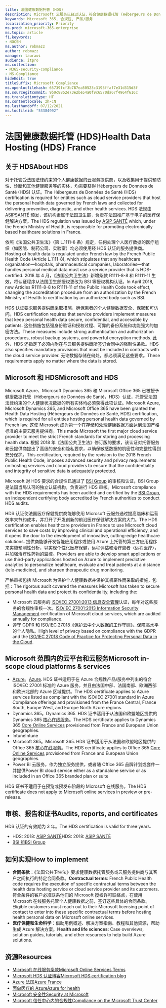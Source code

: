 ```yaml
---
title: 法国健康数据托管 (HDS)
description: Microsoft 云服务已经过认证，符合健康数据托管 (Hébergeurs de Données de Santé) 标准。
keywords: Microsoft 365, 合规性, 产品/服务
localization_priority: Priority
ms.prod: microsoft-365-enterprise
ms.topic: article
f1.keywords:
- NOCSH
ms.author: robmazz
author: robmazz
manager: laurawi
audience: itpro
ms.collection:
- M365-security-compliance
- MS-Compliance
hideEdit: true
titleSuffix: Microsoft Compliance
ms.openlocfilehash: 65739fcf3b787ea50523c3195ffaf7e31d315d3f
ms.sourcegitcommit: 9b0c8852e73e2be54a0f9c6570da67f4964f616c
ms.translationtype: HT
ms.contentlocale: zh-CN
ms.lasthandoff: 07/12/2021
ms.locfileid: "53384902"
---
```

# <a name="health-data-hosting-hds-france"></a><span data-ttu-id="b1698-104">法国健康数据托管 (HDS)</span><span class="sxs-lookup"><span data-stu-id="b1698-104">Health Data Hosting (HDS) France</span></span>

## <a name="about-hds"></a><span data-ttu-id="b1698-105">关于 HDS</span><span class="sxs-lookup"><span data-stu-id="b1698-105">About HDS</span></span>

<span data-ttu-id="b1698-106">对于托管受法国法律约束的个人健康数据的云服务提供商，以及收集用于提供预防性、诊断和其他健康服务等的实体，均需要获得 Hébergeurs de Données de Santé (HDS) 认证。</span><span class="sxs-lookup"><span data-stu-id="b1698-106">The Hébergeurs de Données de Santé (HDS) certification is required for entities such as cloud service providers that host the personal health data governed by French laws and collected for delivering preventive, diagnostic, and other health services.</span></span> <span data-ttu-id="b1698-107">HDS 法规由 [ ASIPSANTÉ](https://esante.gouv.fr/) 颁发，该机构隶属于法国卫生部，负责在法国推广基于电子的医疗保健解决方案。</span><span class="sxs-lookup"><span data-stu-id="b1698-107">The HDS regulation was issued by [ASIP SANTÉ](https://esante.gouv.fr/) which, under the French Ministry of Health, is responsible for promoting electronically based healthcare solutions in France.</span></span>

<span data-ttu-id="b1698-108">依照《法国公共卫生法》（第 L.1111-8 条）规定，任何处理个人医疗数据的医疗组织（如医院、制药公司、实验室）均必须使用经 HDS 认证的服务提供商。</span><span class="sxs-lookup"><span data-stu-id="b1698-108">Hosting of health data is regulated under French law by the French Public Health Code (Article L.1111-8), which stipulates that any healthcare organization—hospitals, pharmaceutical companies, laboratories—that handles personal medical data must use a service provider that is HDS-certified.</span></span> <span data-ttu-id="b1698-109">2018 年 4 月，《法国公共卫生法》新增条款 R1111-8-8 和 R1111-11 生效，将认证程序从法国卫生部授权更改为 BSI 等授权机构认证。</span><span class="sxs-lookup"><span data-stu-id="b1698-109">In April 2018, new Articles R1111-8-8 to R1111-11 of the Public Health Code took effect, changing the accreditation procedure from an authorization by the French Ministry of Health to certification by an authorized body such as BSI.</span></span>

<span data-ttu-id="b1698-110">HDS 认证要求服务提供商采取措施，确保患者的个人健康数据安全、保密和可访问。</span><span class="sxs-lookup"><span data-stu-id="b1698-110">HDS certification requires that service providers implement measures that keep personal health data secure, confidential, and accessible by patients.</span></span> <span data-ttu-id="b1698-111">这些措施包括强身份验证和授权过程、可靠的备份系统和功能强大的加密方法。</span><span class="sxs-lookup"><span data-stu-id="b1698-111">These measures include strong authentication and authorization procedures, robust backup systems, and powerful encryption methods.</span></span> <span data-ttu-id="b1698-112">此外，HDS 还指定了必须内附在与云服务提供商所签订合同中的强制性条款。</span><span class="sxs-lookup"><span data-stu-id="b1698-112">HDS also specifies mandatory provisions that must be included in contracts with the cloud service provider.</span></span> <span data-ttu-id="b1698-113">无论数据存储在何处，都必须满足这些要求。</span><span class="sxs-lookup"><span data-stu-id="b1698-113">These requirements apply no matter where the data is stored.</span></span>

## <a name="microsoft-and-hds"></a><span data-ttu-id="b1698-114">Microsoft 和 HDS</span><span class="sxs-lookup"><span data-stu-id="b1698-114">Microsoft and HDS</span></span>

<span data-ttu-id="b1698-115">Microsoft Azure、Microsoft Dynamics 365 和 Microsoft Office 365 已被授予健康数据托管（Hébergeurs de Données de Santé，HDS）认证，托管受法国法律约束的个人健康状况数据的所有实体均必须获得此项认证。</span><span class="sxs-lookup"><span data-stu-id="b1698-115">Microsoft Azure, Microsoft Dynamics 365, and Microsoft Office 365 have been granted the Health Data Hosting (Hébergeurs de Données de Santé, HDS) certification, which is required for all entities hosting personal health data governed by French law.</span></span> <span data-ttu-id="b1698-116">这使 Microsoft 成为第一个在存储和处理健康数据方面达到法国严格标准的主要云服务提供商。</span><span class="sxs-lookup"><span data-stu-id="b1698-116">This made Microsoft the first major cloud service provider to meet the strict French standards for storing and processing health data.</span></span> <span data-ttu-id="b1698-117">根据 2018 年《法国公共卫生法》修订版的要求，该认证对托管服务和云提供商提出了高级的安全和隐私要求，以确保敏感数据的机密性和完整性得到充分保护。</span><span class="sxs-lookup"><span data-stu-id="b1698-117">This certification, required by the revision to the 2018 French Public Health Code, imposes advanced security and privacy requirements on hosting services and cloud providers to ensure that the confidentiality and integrity of sensitive data is adequately protected.</span></span>

<span data-ttu-id="b1698-118">Microsoft 对 HDS 要求的合规性已通过了 [BSI Group](https://www.bsigroup.com/fr-FR/) 的审核和认证，BSI Group 是法国当局认可的独立认证机构，负责进行 HDS 审核。</span><span class="sxs-lookup"><span data-stu-id="b1698-118">Microsoft compliance with the HDS requirements has been audited and certified by the [BSI Group](https://www.bsigroup.com/fr-FR/), an independent certifying body accredited by French authorities to conduct HDS audits.</span></span>

<span data-ttu-id="b1698-119">HDS 认证使法国医疗保健提供商能够使用 Microsoft 云服务通过提高临床和运营效率来节约成本，并打开了开发创新的前沿医疗保健解决方案的大门。</span><span class="sxs-lookup"><span data-stu-id="b1698-119">The HDS certification enables healthcare providers in France to use Microsoft cloud services to save costs by improving clinical and operational efficiency, and it opens the door to the development of innovative, cutting-edge healthcare solutions.</span></span> <span data-ttu-id="b1698-120">提供商能够开发智能应用程序或使用 Azure 上托管的第三方应用程序来实施预测性分析，以实现个性化医疗保健，远程评估和治疗患者（远程医疗），并加强治疗性药物的监控。</span><span class="sxs-lookup"><span data-stu-id="b1698-120">Providers are able to develop smart applications or use third-party applications hosted on Azure to implement predictive analytics to personalize healthcare, evaluate and treat patients at a distance (tele-medicine), and sharpen therapeutic drug monitoring.</span></span>

<span data-ttu-id="b1698-121">严格审核包括 Microsoft 为保护个人健康数据并保护其机密性而采取的措施，包括：</span><span class="sxs-lookup"><span data-stu-id="b1698-121">The rigorous audit covered the measures Microsoft has taken to secure personal health data and protect its confidentiality, including the:</span></span>

- <span data-ttu-id="b1698-122">Microsoft 云服务的 [ISO/IEC 27001:2013 信息安全管理](offering-iso-27001.md)认证，每年对这些服务的合规性审核一次。</span><span class="sxs-lookup"><span data-stu-id="b1698-122">[ISO/IEC 27001:2013 Information Security Management](offering-iso-27001.md) certification of Microsoft cloud services, which are audited annually for compliance.</span></span>
- <span data-ttu-id="b1698-123">遵守 GDPR 和 [ISO/IEC 27018《保护云中个人数据的工作守则》，](offering-iso-27018.md)保障高水平的个人隐私。</span><span class="sxs-lookup"><span data-stu-id="b1698-123">High level of privacy based on compliance with the GDPR and the [ISO/IEC 27018 Code of Practice for Protecting Personal Data in the Cloud](offering-iso-27018.md).</span></span>

## <a name="microsoft-in-scope-cloud-platforms--services"></a><span data-ttu-id="b1698-124">Microsoft 范围内的云平台和云服务</span><span class="sxs-lookup"><span data-stu-id="b1698-124">Microsoft in-scope cloud platforms & services</span></span>

- <span data-ttu-id="b1698-125">[Azure](https://aka.ms/AzureCompliance)。</span><span class="sxs-lookup"><span data-stu-id="b1698-125">[Azure](https://aka.ms/AzureCompliance).</span></span> <span data-ttu-id="b1698-126">HDS 证书适用于在 Azure 合规性产品/服务中列出的符合 ISO/IEC 27001 标准的 Azure 服务，并且由法国中部、法国南部、欧洲西部和欧洲北部的 Azure 区域提供。</span><span class="sxs-lookup"><span data-stu-id="b1698-126">The HDS certificate applies to Azure services listed as compliant with the ISO/IEC 27001 standard in Azure Compliance offerings and provisioned from the France Central, France South, Europe West, and Europe North Azure regions.</span></span>
- <span data-ttu-id="b1698-127">Dynamics 365。</span><span class="sxs-lookup"><span data-stu-id="b1698-127">Dynamics 365.</span></span> <span data-ttu-id="b1698-128">HDS 证书适用于从法国和欧盟地区提供的 Dynamics 365 [核心在线服务](https://aka.ms/Online-Services-Terms)。</span><span class="sxs-lookup"><span data-stu-id="b1698-128">The HDS certificate applies to Dynamics 365 [Core Online Services](https://aka.ms/Online-Services-Terms) provisioned from France and European Union geographies.</span></span>
- <span data-ttu-id="b1698-129">Intune</span><span class="sxs-lookup"><span data-stu-id="b1698-129">Intune</span></span>
- <span data-ttu-id="b1698-130">Microsoft 365。</span><span class="sxs-lookup"><span data-stu-id="b1698-130">Microsoft 365.</span></span> <span data-ttu-id="b1698-131">HDS 证书适用于从法国和欧盟地区提供的 Office 365 [核心在线服务](https://aka.ms/Online-Services-Terms)。</span><span class="sxs-lookup"><span data-stu-id="b1698-131">The HDS certificate applies to Office 365 [Core Online Services](https://aka.ms/Online-Services-Terms) provisioned from France and European Union geographies.</span></span>
- <span data-ttu-id="b1698-132">Power BI 云服务，作为独立服务提供，或者随 Office 365 品牌计划或套件一并提供</span><span class="sxs-lookup"><span data-stu-id="b1698-132">Power BI cloud service either as a standalone service or as included in an Office 365 branded plan or suite</span></span>

<span data-ttu-id="b1698-133">HDS 证书不适用于在预览或预发布阶段的 Microsoft 在线服务。</span><span class="sxs-lookup"><span data-stu-id="b1698-133">The HDS certificate does not apply to Microsoft online services in preview or pre-release.</span></span>

## <a name="audits-reports-and-certificates"></a><span data-ttu-id="b1698-134">审核、报告和证书</span><span class="sxs-lookup"><span data-stu-id="b1698-134">Audits, reports, and certificates</span></span>

<span data-ttu-id="b1698-135">HDS 认证的有效期为 3 年。</span><span class="sxs-lookup"><span data-stu-id="b1698-135">The HDS certification is valid for three years.</span></span>

- <span data-ttu-id="b1698-136">HDS: 2018: [ASIP SANTÉ](https://esante.gouv.fr/)</span><span class="sxs-lookup"><span data-stu-id="b1698-136">HDS: 2018: [ASIP SANTÉ](https://esante.gouv.fr/)</span></span>
- [<span data-ttu-id="b1698-137">BSI 组</span><span class="sxs-lookup"><span data-stu-id="b1698-137">BSI Group</span></span>](https://www.bsigroup.com/fr-FR/Nos-services/Certification/Recherche-dans-le-repertoire-des-certificats-et-des-clients/Resultats-de-la-recherche-dans-le-repertoire-des-certificats-et-des-clients/?searchkey=licence%3dHDS%2b701569%26company%3dMicrosoft%2bCorp&licencenumber=HDS%20701569)

## <a name="how-to-implement"></a><span data-ttu-id="b1698-138">如何实现</span><span class="sxs-lookup"><span data-stu-id="b1698-138">How to implement</span></span>

- <span data-ttu-id="b1698-139">**合同条款**：《法国公共卫生法》要求健康数据托管服务或云服务提供商与其客户之间执行的特定合同条款。</span><span class="sxs-lookup"><span data-stu-id="b1698-139">**Contractual terms**: French Public Health code requires the execution of specific contractual terms between the health data hosting service or cloud service provider and its customers.</span></span> <span data-ttu-id="b1698-140">符合条件的客户必须联系他们的 Microsoft 授权许可联络点，在使用 Microsoft 在线服务托管个人健康数据之前，签订这些具体的合同条款。</span><span class="sxs-lookup"><span data-stu-id="b1698-140">Eligible customers must reach out to their Microsoft licensing point of contact to enter into these specific contractual terms before hosting health personal data on Microsoft online services.</span></span>
- <span data-ttu-id="b1698-141">**医疗保健和生命科学**：借助用例概述、解决方案指南、教程和其他资源，帮助生成 Azure 解决方案。</span><span class="sxs-lookup"><span data-stu-id="b1698-141">**Health and life sciences**: Case overviews, solution guides, tutorials, and other resources to help build Azure solutions.</span></span>

## <a name="resources"></a><span data-ttu-id="b1698-142">资源</span><span class="sxs-lookup"><span data-stu-id="b1698-142">Resources</span></span>

- [<span data-ttu-id="b1698-143">Microsoft 在线服务条款</span><span class="sxs-lookup"><span data-stu-id="b1698-143">Microsoft Online Services Terms</span></span>](https://aka.ms/Online-Services-Terms)
- [<span data-ttu-id="b1698-144">Microsoft HDS 认证博客</span><span class="sxs-lookup"><span data-stu-id="b1698-144">Microsoft HDS certification blog</span></span>](https://news.microsoft.com/2018/11/06/microsoft-1er-acteur-majeur-du-cloud-public-a-etre-certifie-hebergeur-de-donnees-de-sante-en-france/)
- [<span data-ttu-id="b1698-145">Azure 法国</span><span class="sxs-lookup"><span data-stu-id="b1698-145">Azure France</span></span>](https://azure.microsoft.com/global-infrastructure/france/)
- [<span data-ttu-id="b1698-146">面向医疗的 Azure</span><span class="sxs-lookup"><span data-stu-id="b1698-146">Azure for health</span></span>](https://azure.microsoft.com/industries/healthcare/)
- [<span data-ttu-id="b1698-147">Microsoft 安全性</span><span class="sxs-lookup"><span data-stu-id="b1698-147">Security at Microsoft</span></span>](https://www.microsoft.com/security)
- [<span data-ttu-id="b1698-148">Microsoft 信任中心内的合规性</span><span class="sxs-lookup"><span data-stu-id="b1698-148">Compliance on the Microsoft Trust Center</span></span>](https://www.microsoft.com/trust-center/compliance/compliance-overview)
